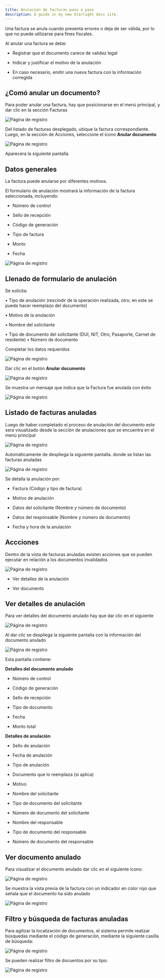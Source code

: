 ```yaml
---
title: Anulación de facturas paso a paso
description: A guide in my new Starlight docs site.
---
```


Una factura se anula cuando presenta errores o deja de ser válida, por lo que no puede utilizarse para fines fiscales.

Al anular una factura se debe:

-  Registrar que el documento carece de validez legal

-  Indicar y justificar el motivo de la anulación

- En caso necesario, emitir una nueva factura con la información corregida

## ¿Comó anular un documento? ##

Para poder anular una factura, hay que posicionarse en el menú principal, y dar clic en la sección Facturas

![Página de registro](../../../biller/facturas1.png)

Del listado de facturas desplegado, ubique la factura correspondiente. Luego, en la sección de Acciones, seleccione el ícono **Anular documento**

![Página de registro](../../../biller/anulardoc.png)

Aparecera la siguiente pantalla 

## Datos generales ##

La factura puede anularse por diferentes motivos. 

El formulario de anulación mostrará la información de la factura seleccionada, incluyendo:

- Número de control

-  Sello de recepción

- Código de generación

- Tipo de factura

- Monto

- Fecha

![Página de registro](../../../biller/anularp.png)


## Llenado de formulario de anulación ##

Se solicita: 

•	Tipo de anulación (rescindir de la operación realizada, otro; en este se puede hacer reemplazo del documento)

•	Motivo de la anulación 

•	Nombre del solicitante 

•	Tipo de documento del solicitante (DUI, NIT, Otro, Pasaporte, Carnet de residente)
•	Número de documento 


Completar los datos requeridos 

![Página de registro](../../../biller/anular1.png)

Dar clic en el botón **Anular documento**

![Página de registro](../../../biller/botonanular.png)

Se muestra un mensaje que indica que la Factura fue anulada con éxito

![Página de registro](../../../biller/anular2.png)

## Listado de facturas anuladas ##

Luego de haber completado el proceso de anulación del documento este sera visualizado desde la sección de anulaciones que se encuentra en el menú principal 

![Página de registro](../../../biller/anulaciones-menu.png)

Automáticamente de despliega la siguiente pantalla. donde se listan las facturas anuladas 


![Página de registro](../../../biller/anulaciones-doc.png)

Se detalla la anulación por:

- Factura (Código y tipo de factura)

- Motivo de anulación 

- Datos del solicitante (Nombre y número de documento)

- Datos del responsable (Nombre y número de documento)

- Fecha y hora de la anulación

## Accciones ##

Dentro de la vista de facturas anuladas existen acciones que se pueden ejecutar en relación a los documentos invalidados 

![Página de registro](../../../biller/acciones1.png)

- Ver detalles de la anulación
 
 - Ver documento 

 
 ## Ver detalles de anulación ##

 Para ver detalles del documento anulado hay que dar clic en el siguiente 

![Página de registro](../../../biller/vdetalles.png)

Al dar clic se despliega la siguiente pantalla con la información del documento anulado 

![Página de registro](../../../biller/anulaciond.png)

Esta pantalla contiene:

**Detalles del documento anulado**

- Número de control 

- Código de generación 

- Sello de recepción

- Tipo de documento 

- Fecha

- Monto total 

**Detalles de anulación**

- Sello de anulación 

- Fecha de anulación 

- Tipo de anulación 

- Documento que lo reemplaza (si aplica)

- Motivo 

- Nombre del solicitante 

- Tipo de documento del solicitante 

- Número de documento del solicitante 

- Nombre del responsable 

- Tipo de documento del responsable 

- Número de documento del responsable 

## Ver documento anulado ##

Para visualizar el documento anulado dar clic en el siguiente icono:

![Página de registro](../../../biller/vistap.png)

Se muestra la vista previa de la factura con un indicador en color rojo que señala que el documento ha sido anulado

![Página de registro](../../../biller/anulada.png)

## Filtro y búsqueda de facturas anuladas ##

Para agilizar la localización de documentos, el sistema permite realizar búsquedas mediante el código de generación, mediante la siguiente casilla de búsqueda:

![Página de registro](../../../biller/casilla.png)

Se pueden realizar filtro de docuentos por su tipo:


![Página de registro](../../../biller/filtrodoc.png)



 










